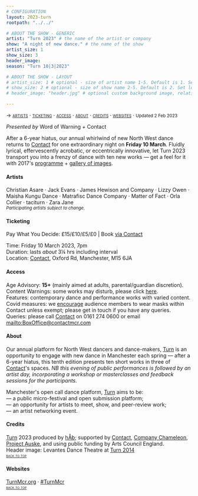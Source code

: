 ```yaml
---
# CONFIGURATION
layout: 2023-turn
rootpath: "../../"

# ABOUT THE SHOW - GENERIC
artist: "Turn 2023" # the name of the artist or company
show: "A night of new dance." # the name of the show
artist_size: 1
show_size: 3
header_image:  
season: "Turn 10|3|2023"

# ABOUT THE SHOW - LAYOUT
# artist_size: 1 # optional - size of artist name 1-5. Default is 1. Set longer names to lower values
# show_size: 2 # optional - size of show name 2-5. Default is 2. Set longer names to lower values
# header_image: "header.jpg" # optional custom background image, relative to current page

---
```

<span style='font-variant: small-caps'>→ [artists](/current/2023-turn/#artists) · [ticketing](/current/2023-turn/#ticketing) · [access](/current/2023-turn/#access) · [about](/current/2023-turn/#about) · [credits](/current/2023-turn/#credits) · [websites](/current/2023-turn/#websites)</span> · <small>Updated 2 Feb 2023</small>     
        
*Presented by* Word of Warning *+* Contact        
        
After a 6-year hiatus, our annual whirlwind of new North West dance returns to <a href="https://contactmcr.com" target="_blank">Contact</a> for one extraordinary night on **Friday 10 March**. Fluidly lyrical, effervescently acrobatic, or eccentrically innovative, let Turn 2023 transport you into a frenzy of dance with ten new works — get a feel for it with 2017's [programme](/archive/2017-turn/programme) + [gallery of images](/galleries/2017-turn).         
        
#### Artists         
Christian Asare · Jack Evans · James Hewison and Company · Lizzy Owen · Maisha Kungu Dance · Matrafisc Dance Company · Matter of Fact · Orla Collier · taciturn · Zara Jane<br><small>*Participating artists subject to change.*</small>         
          
#### Ticketing         
Pay What You Decide: £15/£10/£5/£0 | Book <a href="https://contactmcr.com/book-online" target="_blank">via Contact</a>          
         
Time: Friday 10 March 2023, 7pm<br>Duration: lasts *about* 3¼ hrs including interval<br>Location: <a href="https://contactmcr.com/about-us/your-visit" target="_blank">Contact</a>, Oxford Rd, Manchester, M15 6JA        
        
#### Access         
Age Advisory: **15+** (mainly aimed at adults, parental/guardian discretion).<br>Content Warnings: some works may disturb, please click [here](/warnings).<br>Features: contemporary dance and performance works with varied content.<br>Covid measures: we <a href="https://contactmcr.com/covid-19-faq" target="_blank">encourage</a> audience members to wear masks within Contact unless exempt; please get in touch if you have any queries.<br>Queries: please call <a href="https://contactmcr.com/accessibility" target="_blank">Contact</a> on 0161 274 0600 or email <mailto:BoxOffice@contactmcr.com>        
         
#### About         
Our annual platform for North West dancers and dance-makers, [Turn](/hab/turn) is an opportunity to engage with new dance in Manchester each spring — after a 6-year hiatus, this tenth edition presents ten short works in three of <a href="http://contactmcr.com" target="_blank">Contact</a>'s spaces. *NB this evening of public performances is followed by an artist day, incorporating a workshop or masterclasses and feedback sessions for the participants.*        
        
Manchester's open call dance platform, [Turn](/hab/turn) aims to be:<br>— a public micro-festival and open submission platform;<br>— an opportunity for artists to meet, show, and peer-review work;<br>— an artist networking event.         
        
#### Credits                 
[Turn](/hab/turn) 2023 produced by [hÅb](/hab); supported by <a href="https://contactmcr.com" target="_blank">Contact</a>, <a href="https://companychameleon.com" target="_blank">Company Chameleon</a>, <a href="https://projectauske.com" target="_blank">Project Auske</a>, and using public funding by Arts Council England.<br>Header image: Levantes Dance Theatre at [Turn 2014](/archive/2014-turn)         
<small><span style='font-variant: small-caps'>[back to top](/current/2023-turn)</span></small>         
        
#### Websites         
<a href="https://turnmcr.org" target="_blank">TurnMcr.org</a> · <a href="https://twitter.com/hashtag/TurnMcr" target="_blank">#TurnMcr</a>               
<small><span style='font-variant: small-caps'>[back to top](/current/2023-turn)</span></small>
